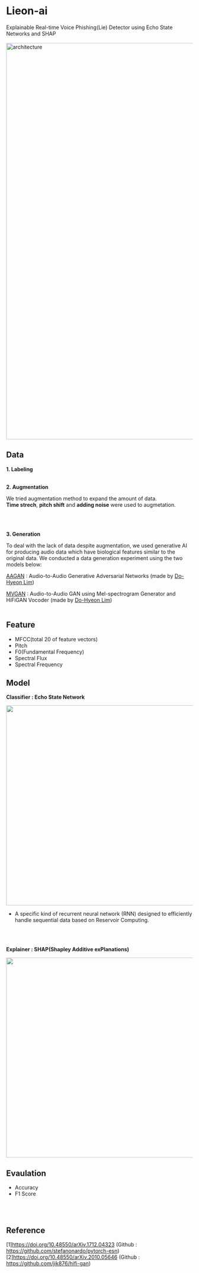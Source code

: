 # Lieon-ai
Explainable Real-time Voice Phishing(Lie) Detector using Echo State Networks and SHAP
<br><br>
<img width="1070" alt="architecture" src="https://github.com/LIE-ON/Lieon-ai/assets/94499717/df8a1c03-f246-4754-be18-517897ecdb1e">

## Data
<strong>1. Labeling</strong>
<br>
<br>

<strong>2. Augmentation</strong>
<br>
<p>We tried augmentation method to expand the amount of data.<br><strong>Time strech</strong>, <strong>pitch shift</strong> and <strong>adding noise</strong> were used to augmetation.</p>
<br>
<br>

<strong>3. Generation</strong>
<p>To deal with the lack of data despite augmentation, we used generative AI for producing audio data which have biological features similar to the original data.
We conducted a data generation experiment using the two models below:</p>
<a href='https://github.com/LimDoHyeon/AAGAN'>AAGAN</a> : Audio-to-Audio Generative Adversarial Networks (made by <a href='https://github.com/LimDoHyeon'>Do-Hyeon Lim</a>)

<a href='https://github.com/LimDoHyeon/MVGAN'>MVGAN</a> : Audio-to-Audio GAN using Mel-spectrogram Generator and HiFiGAN Vocoder (made by <a href='https://github.com/LimDoHyeon'>Do-Hyeon Lim</a>)
<br>
<br>

## Feature
<ul>
 <li>MFCC(total 20 of feature vectors)</li>
 <li>Pitch</li>
 <li>F0(Fundamental Frequency)</li>
 <li>Spectral Flux</li>
 <li>Spectral Frequency</li>
</ul>

## Model
<p><strong>Classifier : Echo State Network</strong></p>
<img width="540" src="https://github.com/user-attachments/assets/106042b5-dc88-474a-8013-058f4a150e21">
<ul>
 <li>A specific kind of recurrent neural network (RNN) designed to efficiently handle sequential data based on Reservoir Computing.</li>
</ul>
<br><br>
<p><strong>Explainer : SHAP(Shapley Additive exPlanations)</strong></p>
<img width="540" src="https://github.com/user-attachments/assets/4866751c-bd75-41df-8f29-fff4af4e4a55">
<br>

## Evaulation
<ul>
 <li>Accuracy</li>
 <li>F1 Score</li>
</ul>
<br><br>

## Reference
[1]https://doi.org/10.48550/arXiv.1712.04323 (Github : https://github.com/stefanonardo/pytorch-esn) <br>
[2]https://doi.org/10.48550/arXiv.2010.05646 (Github : https://github.com/jik876/hifi-gan)
